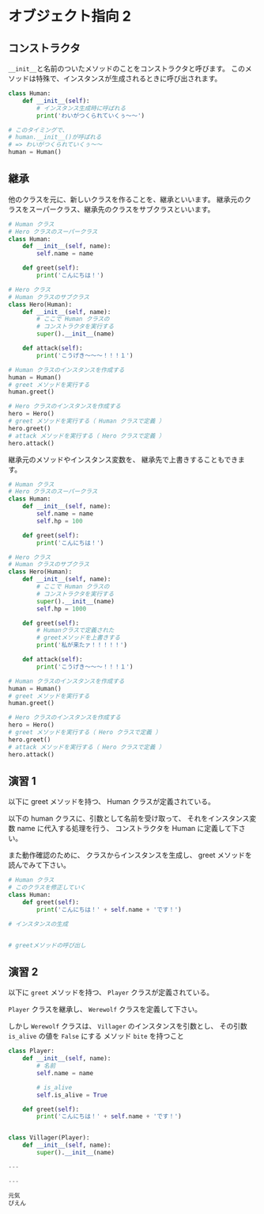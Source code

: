 # オブジェクト指向 2

## コンストラクタ

`__init__`と名前のついたメソッドのことをコンストラクタと呼びます。
このメソッドは特殊で、インスタンスが生成されるときに呼び出されます。

```py
class Human:
    def __init__(self):
        # インスタンス生成時に呼ばれる
        print('わいがつくられていくぅ〜〜')

# このタイミングで、
# human.__init__()が呼ばれる
# => わいがつくられていくぅ〜〜
human = Human()
```

## 継承

他のクラスを元に、新しいクラスを作ることを、継承といいます。
継承元のクラスをスーパークラス、継承先のクラスをサブクラスといいます。

```py
# Human クラス
# Hero クラスのスーパークラス
class Human:
    def __init__(self, name):
        self.name = name

    def greet(self):
        print('こんにちは！')

# Hero クラス
# Human クラスのサブクラス
class Hero(Human):
    def __init__(self, name):
        # ここで Human クラスの
        # コンストラクタを実行する
        super().__init__(name)

    def attack(self):
        print('こうげき〜〜〜！！！１')

# Human クラスのインスタンスを作成する
human = Human()
# greet メソッドを実行する
human.greet()

# Hero クラスのインスタンスを作成する
hero = Hero()
# greet メソッドを実行する（ Human クラスで定義 ）
hero.greet()
# attack メソッドを実行する（ Hero クラスで定義 ）
hero.attack()
```

継承元のメソッドやインスタンス変数を、
継承先で上書きすることもできます。

```py
# Human クラス
# Hero クラスのスーパークラス
class Human:
    def __init__(self, name):
        self.name = name
        self.hp = 100

    def greet(self):
        print('こんにちは！')

# Hero クラス
# Human クラスのサブクラス
class Hero(Human):
    def __init__(self, name):
        # ここで Human クラスの
        # コンストラクタを実行する
        super().__init__(name)
        self.hp = 1000

    def greet(self):
        # Humanクラスで定義された
        # greetメソッドを上書きする
        print('私が来たァ！！！！！')

    def attack(self):
        print('こうげき〜〜〜！！！１')

# Human クラスのインスタンスを作成する
human = Human()
# greet メソッドを実行する
human.greet()

# Hero クラスのインスタンスを作成する
hero = Hero()
# greet メソッドを実行する（ Hero クラスで定義 ）
hero.greet()
# attack メソッドを実行する（ Hero クラスで定義 ）
hero.attack()
```

## 演習 1

以下に greet メソッドを持つ、
Human クラスが定義されている。

以下の human クラスに、引数として名前を受け取って、
それをインスタンス変数 name に代入する処理を行う、
コンストラクタを Human に定義して下さい。

また動作確認のために、
クラスからインスタンスを生成し、
greet メソッドを読んでみて下さい。

```py
# Human クラス
# このクラスを修正していく
class Human:
    def greet(self):
        print('こんにちは！' + self.name + 'です！')

# インスタンスの生成


# greetメソッドの呼び出し

```

## 演習 2

以下に `greet` メソッドを持つ、
`Player` クラスが定義されている。

`Player` クラスを継承し、
`Werewolf` クラスを定義して下さい。

しかし `Werewolf` クラスは、
`Villager` のインスタンスを引数とし、
その引数 `is_alive` の値を `False` にする
メソッド `bite` を持つこと

```py
class Player:
    def __init__(self, name):
        # 名前
        self.name = name

        # is_alive
        self.is_alive = True

    def greet(self):
        print('こんにちは！' + self.name + 'です！')


class Villager(Player):
    def __init__(self, name):
        super().__init__(name)

---

---

元気
ぴえん

```
